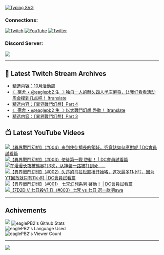 <!--### Hello people, I'm EaglePB2 - The one who building something for fun 👋
Thank you for standby for this profile.   
The purpose of this profile is coming soon.   
You may come back later, as you wish if this readme.md is updated.   -->

<a href="https://git.io/typing-svg"><img src="https://readme-typing-svg.herokuapp.com?font=Fira+Code&duration=1000&pause=5000&vCenter=true&random=false&width=500&lines=%F0%9F%91%8B+Hello+Everyone%2C+I'm+EaglePB2.;%F0%9F%99%87+Thank+you+for+stopping+by+my+profile.+;%F0%9F%94%AD+%3D%3D%3D%3D+%F0%9F%94%AD;%F0%9F%91%8B+%E4%BD%A0%E5%A5%BD%EF%BC%8C%E6%AD%A1%E8%BF%8E%E4%BE%86%E5%88%B0%E6%88%91%E7%9A%84%E4%BB%A3%E7%A2%BC%E5%BA%AB%E3%80%82;%F0%9F%99%87+%E6%84%9F%E8%AC%9D%E5%89%8D%E4%BE%86%E5%8F%83%E8%A7%80%E5%B0%8F%E5%B1%8B+owo~" alt="Typing SVG" /></a>

### Connections:

[![Twitch](https://img.shields.io/badge/Twitch-9347FF?style=flat-square&logo=twitch&logoColor=white)](https://www.twitch.tv/eaglepb2)
[![YouTube](https://img.shields.io/badge/YouTube-%23FF0000.svg?style=flat-square&logo=YouTube&logoColor=white)](https://www.youtube.com/eaglepb2)
[![Twitter](https://img.shields.io/badge/Twitter-%231DA1F2.svg?style=flat-square&logo=Twitter&logoColor=white)](https://twitter.com/eaglepb2)

### Discord Server:

[![](https://invidget.switchblade.xyz/qKrub9b?theme=dark&language=ch)](https://discord.gg/qKrub9b)

---

## 👾 Latest Twitch Stream Archives
<!-- TWITCH:START -->
- [精选内容：10月活動周](https://www.twitch.tv/videos/2279758346)
- [☾ 宿舍 ⋆ @eaglepb2 生 ☽ 独自一人的耐久四人半庄麻将，让我们看看活动周会撑到几点吧！ !translate](https://www.twitch.tv/videos/2277412178)
- [精选内容：【異界戰鬥幻想】Part 4](https://www.twitch.tv/videos/2276405354)
- [☾ 宿舍 ⋆ @eaglepb2 生 ☽ 以太戰鬥幻想 啓動！ !translate](https://www.twitch.tv/videos/2275737552)
- [精选内容：【異界戰鬥幻想】Part 3](https://www.twitch.tv/videos/2275707670)
<!-- TWITCH:END -->



## 📺 Latest YouTube Videos
<!-- YOUTUBE:START -->
<!-- YOUTUBE:END -->

<!-- BEGIN YOUTUBE-CARDS -->
<a href="https://www.youtube.com/watch?v=TXWS6tJso5s">
  <picture>
    <source media="(prefers-color-scheme: dark)" srcset="https://ytcards.demolab.com/?id=TXWS6tJso5s&title=%E3%80%90%E7%95%B0%E7%95%8C%E6%88%B0%E9%AC%A5%E5%B9%BB%E6%83%B3%E3%80%91%EF%BC%88%23004%EF%BC%89%E4%BE%86%E5%88%B0%E4%BD%BF%E5%BE%92%E6%93%85%E9%95%B7%E7%9A%84%E9%A0%98%E5%9F%9F%EF%BC%8C%E7%A9%B6%E7%AB%9F%E8%A9%B2%E5%A6%82%E4%BD%95%E6%87%89%E5%B0%8D%E5%91%A2+%7C+DC%E6%9C%83%E5%93%A1%E8%A9%A6%E7%9C%8B%E7%AF%87&lang=zh&timestamp=1729584758&background_color=%230d1117&title_color=%23ffffff&stats_color=%23dedede&max_title_lines=1&width=250&border_radius=5&duration=29482">
    <img src="https://ytcards.demolab.com/?id=TXWS6tJso5s&title=%E3%80%90%E7%95%B0%E7%95%8C%E6%88%B0%E9%AC%A5%E5%B9%BB%E6%83%B3%E3%80%91%EF%BC%88%23004%EF%BC%89%E4%BE%86%E5%88%B0%E4%BD%BF%E5%BE%92%E6%93%85%E9%95%B7%E7%9A%84%E9%A0%98%E5%9F%9F%EF%BC%8C%E7%A9%B6%E7%AB%9F%E8%A9%B2%E5%A6%82%E4%BD%95%E6%87%89%E5%B0%8D%E5%91%A2+%7C+DC%E6%9C%83%E5%93%A1%E8%A9%A6%E7%9C%8B%E7%AF%87&lang=zh&timestamp=1729584758&background_color=%23ffffff&title_color=%2324292f&stats_color=%2357606a&max_title_lines=1&width=250&border_radius=5&duration=29482" alt="【異界戰鬥幻想】（#004）來到使徒擅長的領域，究竟該如何應對呢 | DC會員試看篇" title="【異界戰鬥幻想】（#004）來到使徒擅長的領域，究竟該如何應對呢 | DC會員試看篇">
  </picture>
</a>
<a href="https://www.youtube.com/watch?v=z9etUSxd91Y">
  <picture>
    <source media="(prefers-color-scheme: dark)" srcset="https://ytcards.demolab.com/?id=z9etUSxd91Y&title=%E3%80%90%E7%95%B0%E7%95%8C%E6%88%B0%E9%AC%A5%E5%B9%BB%E6%83%B3%E3%80%91%EF%BC%88%23003%EF%BC%89%E4%BD%BF%E5%BE%92%E7%AC%AC%E4%B8%80%E6%88%B0+%E5%95%93%E5%8B%95%EF%BC%81+%7C+DC%E6%9C%83%E5%93%A1%E8%A9%A6%E7%9C%8B%E7%AF%87&lang=zh&timestamp=1729503006&background_color=%230d1117&title_color=%23ffffff&stats_color=%23dedede&max_title_lines=1&width=250&border_radius=5&duration=29819">
    <img src="https://ytcards.demolab.com/?id=z9etUSxd91Y&title=%E3%80%90%E7%95%B0%E7%95%8C%E6%88%B0%E9%AC%A5%E5%B9%BB%E6%83%B3%E3%80%91%EF%BC%88%23003%EF%BC%89%E4%BD%BF%E5%BE%92%E7%AC%AC%E4%B8%80%E6%88%B0+%E5%95%93%E5%8B%95%EF%BC%81+%7C+DC%E6%9C%83%E5%93%A1%E8%A9%A6%E7%9C%8B%E7%AF%87&lang=zh&timestamp=1729503006&background_color=%23ffffff&title_color=%2324292f&stats_color=%2357606a&max_title_lines=1&width=250&border_radius=5&duration=29819" alt="【異界戰鬥幻想】（#003）使徒第一戰 啓動！ | DC會員試看篇" title="【異界戰鬥幻想】（#003）使徒第一戰 啓動！ | DC會員試看篇">
  </picture>
</a>
<a href="https://www.youtube.com/watch?v=EhMqmHLKGlc">
  <picture>
    <source media="(prefers-color-scheme: dark)" srcset="https://ytcards.demolab.com/?id=EhMqmHLKGlc&title=%E5%9C%A8%E6%BC%AB%E6%BC%AB%E9%95%BF%E5%A4%9C%E8%A2%AB%E7%86%8A%E6%9A%B4%E6%89%933%E6%AC%A1%EF%BC%8C%E4%BB%8E%E7%A5%9E%E8%A3%85%E4%B8%80%E8%B7%AF%E8%A2%AB%E6%89%93%E5%88%B0%E6%AD%BB%E2%80%A6%E2%80%A6&lang=zh&timestamp=1729420147&background_color=%230d1117&title_color=%23ffffff&stats_color=%23dedede&max_title_lines=1&width=250&border_radius=5&duration=57">
    <img src="https://ytcards.demolab.com/?id=EhMqmHLKGlc&title=%E5%9C%A8%E6%BC%AB%E6%BC%AB%E9%95%BF%E5%A4%9C%E8%A2%AB%E7%86%8A%E6%9A%B4%E6%89%933%E6%AC%A1%EF%BC%8C%E4%BB%8E%E7%A5%9E%E8%A3%85%E4%B8%80%E8%B7%AF%E8%A2%AB%E6%89%93%E5%88%B0%E6%AD%BB%E2%80%A6%E2%80%A6&lang=zh&timestamp=1729420147&background_color=%23ffffff&title_color=%2324292f&stats_color=%2357606a&max_title_lines=1&width=250&border_radius=5&duration=57" alt="在漫漫长夜被熊暴打3次，从神装一路被打到死……" title="在漫漫长夜被熊暴打3次，从神装一路被打到死……">
  </picture>
</a>
<a href="https://www.youtube.com/watch?v=v-THSqHf6pk">
  <picture>
    <source media="(prefers-color-scheme: dark)" srcset="https://ytcards.demolab.com/?id=v-THSqHf6pk&title=%E3%80%90%E7%95%B0%E7%95%8C%E6%88%B0%E9%AC%A5%E5%B9%BB%E6%83%B3%E3%80%91%EF%BC%88%23002%EF%BC%89%E4%B9%85%E8%BF%9D%E7%9A%84%E9%A9%AC%E6%8B%89%E6%9D%BE%E7%9B%B4%E6%92%AD%E5%BC%80%E5%A7%8B%E5%92%AF%EF%BC%8C%E8%BF%99%E6%AC%A1%E6%9C%80%E5%A4%9A11%E5%B0%8F%E6%97%B6%EF%BC%8C%E5%9B%A0%E4%B8%BAYT%E5%9B%9E%E6%94%BE%E5%B0%B1%E5%8F%AA%E6%9C%8911%E5%B0%8F%E6%97%B6+%7C+DC%E6%9C%83%E5%93%A1%E8%A9%A6%E7%9C%8B%E7%AF%87&lang=zh&timestamp=1729396726&background_color=%230d1117&title_color=%23ffffff&stats_color=%23dedede&max_title_lines=1&width=250&border_radius=5&duration=40926">
    <img src="https://ytcards.demolab.com/?id=v-THSqHf6pk&title=%E3%80%90%E7%95%B0%E7%95%8C%E6%88%B0%E9%AC%A5%E5%B9%BB%E6%83%B3%E3%80%91%EF%BC%88%23002%EF%BC%89%E4%B9%85%E8%BF%9D%E7%9A%84%E9%A9%AC%E6%8B%89%E6%9D%BE%E7%9B%B4%E6%92%AD%E5%BC%80%E5%A7%8B%E5%92%AF%EF%BC%8C%E8%BF%99%E6%AC%A1%E6%9C%80%E5%A4%9A11%E5%B0%8F%E6%97%B6%EF%BC%8C%E5%9B%A0%E4%B8%BAYT%E5%9B%9E%E6%94%BE%E5%B0%B1%E5%8F%AA%E6%9C%8911%E5%B0%8F%E6%97%B6+%7C+DC%E6%9C%83%E5%93%A1%E8%A9%A6%E7%9C%8B%E7%AF%87&lang=zh&timestamp=1729396726&background_color=%23ffffff&title_color=%2324292f&stats_color=%2357606a&max_title_lines=1&width=250&border_radius=5&duration=40926" alt="【異界戰鬥幻想】（#002）久违的马拉松直播开始咯，这次最多11小时，因为YT回放就只有11小时 | DC會員試看篇" title="【異界戰鬥幻想】（#002）久违的马拉松直播开始咯，这次最多11小时，因为YT回放就只有11小时 | DC會員試看篇">
  </picture>
</a>
<a href="https://www.youtube.com/watch?v=8VjaRvOGoac">
  <picture>
    <source media="(prefers-color-scheme: dark)" srcset="https://ytcards.demolab.com/?id=8VjaRvOGoac&title=%E3%80%90%E7%95%B0%E7%95%8C%E6%88%B0%E9%AC%A5%E5%B9%BB%E6%83%B3%E3%80%91%EF%BC%88%23001%EF%BC%89+%E4%B8%83%E5%92%92%E5%B9%BB%E6%83%B3%E7%B3%BB%E5%88%97+%E5%95%93%E5%8B%95%EF%BC%81+%7C+DC%E6%9C%83%E5%93%A1%E8%A9%A6%E7%9C%8B%E7%AF%87&lang=zh&timestamp=1729325913&background_color=%230d1117&title_color=%23ffffff&stats_color=%23dedede&max_title_lines=1&width=250&border_radius=5&duration=21552">
    <img src="https://ytcards.demolab.com/?id=8VjaRvOGoac&title=%E3%80%90%E7%95%B0%E7%95%8C%E6%88%B0%E9%AC%A5%E5%B9%BB%E6%83%B3%E3%80%91%EF%BC%88%23001%EF%BC%89+%E4%B8%83%E5%92%92%E5%B9%BB%E6%83%B3%E7%B3%BB%E5%88%97+%E5%95%93%E5%8B%95%EF%BC%81+%7C+DC%E6%9C%83%E5%93%A1%E8%A9%A6%E7%9C%8B%E7%AF%87&lang=zh&timestamp=1729325913&background_color=%23ffffff&title_color=%2324292f&stats_color=%2357606a&max_title_lines=1&width=250&border_radius=5&duration=21552" alt="【異界戰鬥幻想】（#001） 七咒幻想系列 啓動！ | DC會員試看篇" title="【異界戰鬥幻想】（#001） 七咒幻想系列 啓動！ | DC會員試看篇">
  </picture>
</a>
<a href="https://www.youtube.com/watch?v=03jHEdMKCAI">
  <picture>
    <source media="(prefers-color-scheme: dark)" srcset="https://ytcards.demolab.com/?id=03jHEdMKCAI&title=%E3%80%907D2D+%2F%2F+%E4%B8%83%E6%97%A5%E6%AE%BAV1.1%E3%80%91%EF%BC%88%23003%EF%BC%89%E4%B8%83%E5%92%92+vs+%E4%B8%83%E6%97%A5+%E9%81%B8%E4%B8%80%E6%AC%BE%E5%90%A7awa&lang=zh&timestamp=1729238191&background_color=%230d1117&title_color=%23ffffff&stats_color=%23dedede&max_title_lines=1&width=250&border_radius=5&duration=19143">
    <img src="https://ytcards.demolab.com/?id=03jHEdMKCAI&title=%E3%80%907D2D+%2F%2F+%E4%B8%83%E6%97%A5%E6%AE%BAV1.1%E3%80%91%EF%BC%88%23003%EF%BC%89%E4%B8%83%E5%92%92+vs+%E4%B8%83%E6%97%A5+%E9%81%B8%E4%B8%80%E6%AC%BE%E5%90%A7awa&lang=zh&timestamp=1729238191&background_color=%23ffffff&title_color=%2324292f&stats_color=%2357606a&max_title_lines=1&width=250&border_radius=5&duration=19143" alt="【7D2D // 七日殺V1.1】（#003）七咒 vs 七日 選一款吧awa" title="【7D2D // 七日殺V1.1】（#003）七咒 vs 七日 選一款吧awa">
  </picture>
</a>
<!-- END YOUTUBE-CARDS -->

---

## Achivements
[![](https://github-profile-trophy.vercel.app/?username=eaglepb2&theme=monokai&no-bg=true&&title=Repositories,Issues,Commit,MultiLanguage)](https://github.com/anuraghazra/github-readme-stats)
<img align="center" alt="eaglePB2's Github Stats" src="https://github-readme-stats.vercel.app/api?username=eaglePB2&show_icons=true&hide_border=true&theme=merko" />
<br>
<img align="center" alt="eaglePB2's Language Used" src="https://github-readme-stats.vercel.app/api/top-langs/?username=eaglePB2&show_icons=true&hide_border=true&theme=merko&layout=compact&langs_count=8" />
<br>
<img align="center" alt="eaglePB2's Viewer Count" src="https://visitcount.itsvg.in/api?id=eaglepb2&label=Profile%20Views&color=3&icon=5&pretty=true" />

<hr>

<!-- RANDOMQUOTE:START -->
![](https://quotes-github-readme.vercel.app/api?type=horizontal&theme=merko)
<!-- RANDOMQUOTE:END -->


<!--
       _____   _   _   _____       _____   _   _   ____   
      |_   _| | | | | |  ___|     |  ___| | \ | | |  _  \  
        | |   | |_| | | |___      | |___  |  \| | | | | | 
        | |   |  _  | |  ___|     |  ___| |     | | | | | 
        | |   | | | | | |___      | |___  | |\  | | |_| | 
        |_|   |_| |_| |_____|     |_____| |_| \_| |____ / 
      
-->
